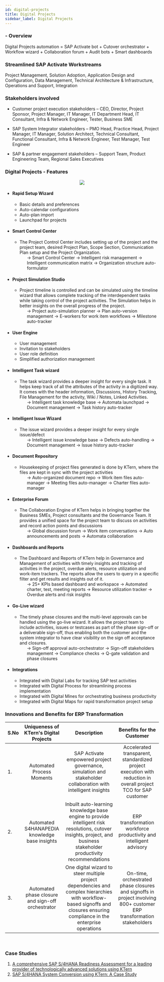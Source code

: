 ```yaml
---
id: digital-projects
title: Digital Projects
sidebar_label: Digital Projects
---
```


### - Overview

Digital Projects automation = SAP Activate bot + Cutover orchestrator + Workflow wizard + Collaboration forum + Audit bots + Smart dashboards
<br>

### Streamlined SAP Activate Workstreams

Project Management, Solution Adoption, Application Design and Configuration, Data Management, Technical Architecture & Infrastructure, Operations and Support, Integration
<br>

### Stakeholders involved

- Customer project execution stakeholders – CEO, Director, Project Sponsor, Project Manager, IT Manager, IT Department Head, IT Consultant, Infra & Network Engineer, Tester, Business SME

- SAP System Integrator stakeholders – PMO Head, Practice Head, Project Manager, IT Manager, Solution Architect, Technical Consultant, Functional Consultant, Infra & Network Engineer, Test Manager, Test Engineer

- SAP & partner engagement stakeholders – Support Team, Product Engineering Team, Regional Sales Executives
  <br>

### Digital Projects - Features

<center>
<img src = "https://storage.googleapis.com/ktern-public-files/product-documentation/dashboard.png">
</center>

- #### Rapid Setup Wizard

  - Basic details and preferences
  - Auto-calendar configurations
  - Auto-plan import
  - Launchpad for projects

- #### Smart Control Center
  - The Project Control Center includes setting up of the project and the project team, desired Project Plan, Scope Section, Communication Plan setup and the Project Organization. <br>
    <ol>-> Smart Control Center
    -> Intelligent risk management
    -> Intelligent communication matrix
    -> Organization structure auto-formulator
    </ol>
- #### Project Simulation Studio

  - Project timeline is controlled and can be simulated using the timeline wizard that allows complete tracking of the interdependent tasks while taking control of the project activities. The Simulation helps in better insights on the overall progress of the project. <br>
    <ol>-> Project auto-simulation planner
    -> Plan auto-version management
    -> E-workers for work item workflows
    -> Milestone auto-tracker
    </ol>

- #### User Engine

  - User management
  - Invitation to stakeholders
  - User role definition
  - Simplified authorization management

- #### Intelligent Task wizard

  - The task wizard provides a deeper insight for every single task. It helps keep track of all the attributes of the activity in a digitized way. It comes with the header information, Discussions, History Tracking, File Management for the activity, Wiki / Notes, Linked Activities. <br>
    <ol> -> Intelligent task knowledge base
    -> Automata launchpad
    -> Document management
    -> Task history auto-tracker
    </ol>

- #### Intelligent Issue Wizard

  - The issue wizard provides a deeper insight for every single issue/defect <br>
    <ol> -> Intelligent issue knowledge base
    -> Defects auto-handling
    -> Document management
    -> Issue history auto-tracker
    </ol>

- #### Document Repository

  - Housekeeping of project files generated is done by KTern, where the files are kept in sync with the project activities <br>
    <ol> -> Auto-organized document repo
    -> Work item files auto-manager
    -> Meeting files auto-manager
    -> Charter files auto-manager
    </ol>

- #### Enterprise Forum

  - The Collaboration Engine of KTern helps in bringing together the Business SMEs, Project consultants and the Governance Team. It provides a unified space for the project team to discuss on activities and record action points and discussions <br>
    <ol> -> Global discussion forum
    -> Work item conversations
    -> Auto announcements and posts
    -> Automata collaboration
    </ol>

- #### Dashboards and Reports

  - The Dashboard and Reports of KTern help in Governance and Management of activities with timely insights and tracking of activities in the project, overdue alerts, resource utilization and work-item trackers. The reports allow the users to query in a specific filter and get results and insights out of it. <br>
    <ol> -> 25+ KPIs based dashboard and workspace
    -> Automated charter, test, meeting reports
    -> Resource utilization tracker
    -> Overdue alerts and risk insights
    </ol>

- #### Go-Live wizard

  - The timely phase closures and the multi-level approvals can be handled using the go-live wizard. It allows the project team to include activities, issues or testcases as part of the phase sign-off or a deliverable sign-off, thus enabling both the customer and the system integrator to have clear visibility on the sign off acceptance and closures. <br>
    <ol> -> Sign-off approval auto-orchestrator
    -> Sign-off stakeholders management
    -> Compliance checks
    -> Q-gate validation and phase closures
    </ol>

- #### Integrations
  - Integrated with Digital Labs for tracking SAP test activities
  - Integrated with Digital Process for streamlining process implementation
  - Integrated with Digital Mines for orchestrating business productivity
  - Integrated with Digital Maps for rapid transformation project setup

### Innovations and Benefits for ERP Transformation

| S.No |      Uniqueness of KTern's Digital Projects       |                                                                                 Description                                                                                  |                                              Benefits for the Customer                                               |
| ---- | :-----------------------------------------------: | :--------------------------------------------------------------------------------------------------------------------------------------------------------------------------: | :------------------------------------------------------------------------------------------------------------------: |
| 1.   |             Automated Process Moments             |                                SAP Activate empowered project governance, simulation and stakeholder collaboration with intelligent insights                                 |    Accelerated transparent, standardized project execution with reduction in overall project TCO for SAP customer    |
| 2.   |   Automated S4HANAPEDIA knowledge base insights   |    Inbuilt auto-learning knowledge base engine to provide intelligent risk resolutions, cutover insights, project, and business stakeholder productivity recommendations     |                          ERP transformation workforce productivity and intelligent advisory                          |
| 3.   | Automated phase closure and sign-off orchestrator | One digital wizard to steer multiple project dependencies and complex hierarchies with workflow-based signoffs and closures ensuring compliance in the enterprise operations | On-time, orchestrated phase closures and signoffs in project involving 800+ customer ERP transformation stakeholders |

<br>

### Case Studies

1. [A comprehensive SAP S/4HANA Readiness Assessment for a leading provider of technologically advanced solutions using KTern](https://ktern.com/content-repository/case-study/comprehensive-sap-s4-hana-readiness-assessment-tech-advance-solution)
2. [SAP S/4HANA System Conversion using KTern: A Case Study](https://ktern.com/article/sap-s4-hana-system-conversion-ktern-elm)
